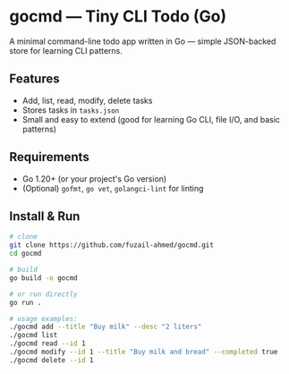 # gocmd — Tiny CLI Todo (Go)

A minimal command-line todo app written in Go — simple JSON-backed store for learning CLI patterns.

## Features
- Add, list, read, modify, delete tasks
- Stores tasks in `tasks.json`
- Small and easy to extend (good for learning Go CLI, file I/O, and basic patterns)

## Requirements
- Go 1.20+ (or your project's Go version)
- (Optional) `gofmt`, `go vet`, `golangci-lint` for linting

## Install & Run
```bash
# clone
git clone https://github.com/fuzail-ahmed/gocmd.git
cd gocmd

# build
go build -o gocmd

# or run directly
go run .

# usage examples:
./gocmd add --title "Buy milk" --desc "2 liters"
./gocmd list
./gocmd read --id 1
./gocmd modify --id 1 --title "Buy milk and bread" --completed true
./gocmd delete --id 1
